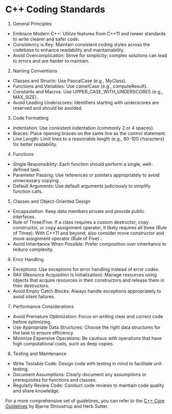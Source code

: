 # C++ Coding Standards

1. General Principles

- Embrace Modern C++: Utilize features from C++11 and newer standards to write clearer and safer code.
- Consistency is Key: Maintain consistent coding styles across the codebase to enhance readability and maintainability.
- Avoid Overcomplication: Strive for simplicity; complex solutions can lead to errors and are harder to maintain.

2. Naming Conventions

- Classes and Structs: Use PascalCase (e.g., MyClass).
- Functions and Variables: Use camelCase (e.g., computeResult).
- Constants and Macros: Use UPPER_CASE_WITH_UNDERSCORES (e.g., MAX_SIZE).
- Avoid Leading Underscores: Identifiers starting with underscores are reserved and should be avoided.

3. Code Formatting

- Indentation: Use consistent indentation (commonly 2 or 4 spaces).
- Braces: Place opening braces on the same line as the control statement.
- Line Length: Limit lines to a reasonable length (e.g., 80-100 characters) for better readability.

4. Functions

- Single Responsibility: Each function should perform a single, well-defined task.
- Parameter Passing: Use references or pointers appropriately to avoid unnecessary copying.
- Default Arguments: Use default arguments judiciously to simplify function calls.

5. Classes and Object-Oriented Design

- Encapsulation: Keep data members private and provide public interfaces.
- Rule of Three/Five: If a class requires a custom destructor, copy constructor, or copy assignment operator, it likely requires all three (Rule of Three). With C++11 and beyond, also consider move constructor and move assignment operator (Rule of Five) .
- Avoid Inheritance When Possible: Prefer composition over inheritance to reduce complexity.

6. Error Handling

- Exceptions: Use exceptions for error handling instead of error codes.
- RAII (Resource Acquisition Is Initialization): Manage resources using objects that acquire resources in their constructors and release them in their destructors.
- Avoid Empty Catch Blocks: Always handle exceptions appropriately to avoid silent failures.

7. Performance Considerations

- Avoid Premature Optimization: Focus on writing clear and correct code before optimizing.
- Use Appropriate Data Structures: Choose the right data structures for the task to ensure efficiency.
- Minimize Expensive Operations: Be cautious with operations that have high computational costs, such as deep copies.

8. Testing and Maintenance

- Write Testable Code: Design code with testing in mind to facilitate unit testing.
- Document Assumptions: Clearly document any assumptions or prerequisites for functions and classes.
- Regularly Review Code: Conduct code reviews to maintain code quality and share knowledge.

For a more comprehensive set of guidelines, you can refer to the [C++ Core Guidelines](https://isocpp.github.io/CppCoreGuidelines/CppCoreGuidelines) by Bjarne Stroustrup and Herb Sutter.
